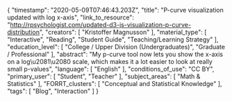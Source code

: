 {
    "timestamp": "2020-05-09T07:46:43.203Z",
    "title": "P-curve visualization updated with log x-axis",
    "link_to_resource": "http://rpsychologist.com/updated-d3-js-visualization-p-curve-distribution",
    "creators": [
        "Kristoffer Magnusson"
    ],
    "material_type": [
        "Interactive",
        "Reading",
        "Student Guide",
        "Teaching/Learning Strategy"
    ],
    "education_level": [
        "College / Upper Division (Undergraduates)",
        "Graduate / Professional"
    ],
    "abstract": "My p-curve tool now lets you show the x-axis on a log\u2081\u2080 scale, which makes it a lot easier to look at really small p-values",
    "language": [
        "English"
    ],
    "conditions_of_use": "CC BY",
    "primary_user": [
        "Student",
        "Teacher"
    ],
    "subject_areas": [
        "Math & Statistics"
    ],
    "FORRT_clusters": [
        "Conceptual and Statistical Knowledge"
    ],
    "tags": [
        "Blog",
        "Interaction"
    ]
}